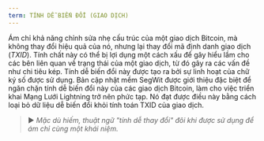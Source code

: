 ```yaml
---
term: TÍNH DỄ BIẾN ĐỔI (GIAO DỊCH)
---
```


Ám chỉ khả năng chỉnh sửa nhẹ cấu trúc của một giao dịch Bitcoin, mà không thay đổi hiệu quả của nó, nhưng lại thay đổi mã định danh giao dịch (*TXID*). Tính chất này có thể bị lợi dụng một cách xấu để gây hiểu lầm cho các bên liên quan về trạng thái của một giao dịch, từ đó gây ra các vấn đề như chi tiêu kép. Tính dễ biến đổi này được tạo ra bởi sự linh hoạt của chữ ký số được sử dụng. Bản cập nhật mềm SegWit được giới thiệu đặc biệt để ngăn chặn tính dễ biến đổi này của các giao dịch Bitcoin, làm cho việc triển khai Mạng Lưới Lightning trở nên phức tạp. Nó đạt được điều này bằng cách loại bỏ dữ liệu dễ biến đổi khỏi tính toán TXID của giao dịch.

> ► *Mặc dù hiếm, thuật ngữ "tính dễ thay đổi" đôi khi được sử dụng để ám chỉ cùng một khái niệm.*